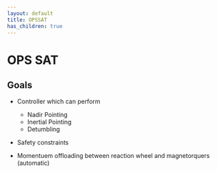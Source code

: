 ```yaml
---
layout: default
title: OPSSAT
has_children: true
---
```



# OPS SAT

## Goals

- Controller which can perform
    - Nadir Pointing
    - Inertial Pointing
    - Detumbling

- Safety constraints
- Momentuem offloading between reaction wheel and magnetorquers (automatic)